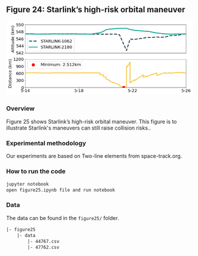 ## Figure 24:  Starlink’s high-risk orbital maneuver

<div align=center><img src="./figure25.png" width=""></div>

### Overview
Figure 25 shows Starlink’s high-risk orbital maneuver.
This figure is to illustrate Starlink's maneuvers can still raise collision risks..


### Experimental methodology
Our experiments are based on Two-line elements from space-track.org.


### How to run the code
```
jupyter notebook
open figure25.ipynb file and run notebook
```

### Data
The data can be found in the `figure25/` folder.

	|- figure25
		|- data
			|- 44767.csv
			|- 47762.csv